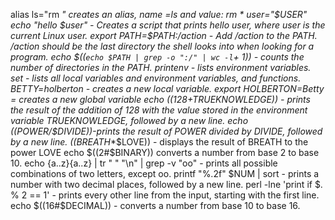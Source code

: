 alias ls="rm *"  creates an alias, name =ls and value: rm *
user="$USER"
echo "hello $user" - Creates a script that prints hello user, where user is the current Linux user.
export PATH=$PATH:/action - Add /action to the PATH. /action should be the last directory the shell looks into when looking for a program.
echo $((`echo $PATH | grep -o ":/" | wc -l`+ 1)) - counts the number of directories in the PATH.
printenv - lists environment variables.
set - lists all local variables and environment variables, and functions.
BETTY=holberton - creates a new local variable.
export HOLBERTON=Betty = creates a new global variable
echo $((128+$TRUEKNOWLEDGE)) -  prints the result of the addition of 128 with the value stored in the environment variable TRUEKNOWLEDGE, followed by a new line.
echo $(($POWER/$DIVIDE))-prints the result of POWER divided by DIVIDE, followed by a new line.
$(($BREATH**$LOVE)) - displays the result of BREATH to the power LOVE
echo $((2#$BINARY)) converts a number from base 2 to base 10.
echo {a..z}{a..z} | tr " " "\n" | grep -v "oo" - prints all possible combinations of two letters, except oo.
printf "%.2f" $NUM | sort - prints a number with two decimal places, followed by a new line.
perl -lne 'print if $. % 2 == 1' - prints every other line from the input, starting with the first line.
echo $((16#$DECIMAL)) - converts a number from base 10 to base 16.